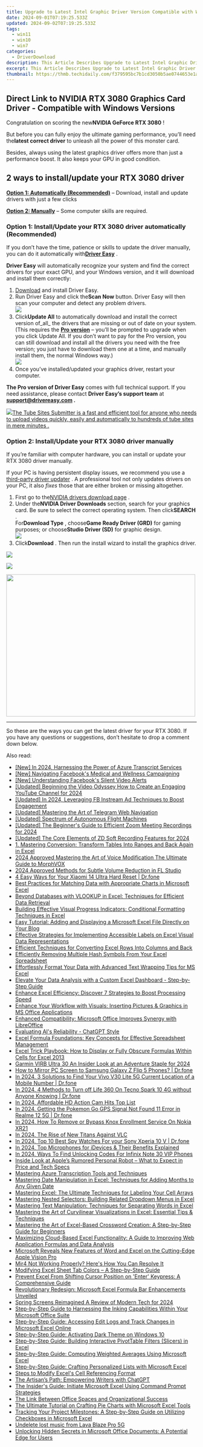 ```yaml
---
title: Upgrade to Latest Intel Graphic Driver Version Compatible with Windows 11 - Download Instructions
date: 2024-09-01T07:19:25.533Z
updated: 2024-09-02T07:19:25.533Z
tags:
  - win11
  - win10
  - win7
categories:
  - DriverDownload
description: This Article Describes Upgrade to Latest Intel Graphic Driver Version Compatible with Windows 11 - Download Instructions
excerpt: This Article Describes Upgrade to Latest Intel Graphic Driver Version Compatible with Windows 11 - Download Instructions
thumbnail: https://thmb.techidaily.com/f379595bc7b1cd3050b5ae0744653e1ab5e0a38460cd4cd6298021feb9a9cc65.jpg
---
```


## Direct Link to NVIDIA RTX 3080 Graphics Card Driver - Compatible with Windows Versions

Congratulation on scoring the new**NVIDIA GeForce RTX 3080** !

 But before you can fully enjoy the ultimate gaming performance, you’ll need the**latest correct driver** to unleash all the power of this monster card.

 Besides, always using the latest graphics driver offers more than just a performance boost. It also keeps your GPU in good condition.

## 2 ways to install/update your RTX 3080 driver

**[Option 1: Automatically (Recommended)](https://www.drivereasy.com/knowledge/geforce-rtx-3080-driver-latest-download-for-windows-10-8-7/#option1)**  – Download, install and update drivers with just a few clicks

**[Option 2: Manually](https://tools.techidaily.com/drivereasy/download/)**  – Some computer skills are required.

### Option 1: Install/Update your RTX 3080 driver automatically (Recommended)

 If you don’t have the time, patience or skills to update the driver manually, you can do it automatically with[**Driver Easy**](https://tools.techidaily.com/drivereasy/download/) .

**Driver Easy** will automatically recognize your system and find the correct drivers for your exact GPU, and your Windows version, and it will download and install them correctly:

1. [Download](https://tools.techidaily.com/drivereasy/download/) and install Driver Easy.
2. Run Driver Easy and click the**Scan Now** button. Driver Easy will then scan your computer and detect any problem drivers.  
![](https://images.drivereasy.com/wp-content/uploads/2020/08/Scan-now.jpg)
3. Click**Update All** to automatically download and install the correct version of_all_ the drivers that are missing or out of date on your system.  
 (This requires the **[Pro version](https://tools.techidaily.com/drivereasy/download/)**  – you’ll be prompted to upgrade when you click Update All. If you don’t want to pay for the Pro version, you can still download and install all the drivers you need with the free version; you just have to download them one at a time, and manually install them, the normal Windows way.)  
![](https://images.drivereasy.com/wp-content/uploads/2020/09/de-update-all-rtx-3080.jpg)
4. Once you’ve installed/updated your graphics driver, restart your computer.

**The Pro version of Driver Easy** comes with full technical support. If you need assistance, please contact **Driver Easy’s support team** at **[support@drivereasy.com](https://tools.techidaily.com/drivereasy/download/) .**

<!-- affiliate ads begin -->
<a href="https://secure.2checkout.com/order/checkout.php?PRODS=4531356&QTY=1&AFFILIATE=108875&CART=1"><img src="https://secure.avangate.com/images/merchant/8fdd149fcaa7058caccc9c4ad5b0d89a/products/tss-box.JPG" border="0">The Tube Sites Submitter is a fast and efficient tool for anyone who needs to upload videos quickly, easily and automatically to hundreds of tube sites in mere minutes . </a>
<!-- affiliate ads end -->
### Option 2: Install/Update your RTX 3080 driver manually

 If you’re familiar with computer hardware, you can install or update your RTX 3080 driver manually.

 If your PC is having persistent display issues, we recommend you use a [third-party driver updater](https://tools.techidaily.com/drivereasy/download/) . A professional tool not only updates drivers on your PC, it also _fixes_  those that are either broken or missing altogether.

1. First go to the[NVIDIA drivers download page](https://tools.techidaily.com/drivereasy/download/) .
2. Under the**NVIDIA Driver Downloads** section, search for your graphics card. Be sure to select the correct operating system. Then click**SEARCH** .  
 For**Download Type** , choose**Game Ready Driver (GRD)** for gaming purposes; or choose**Studio Driver (SD)** for graphic design.  
![](https://images.drivereasy.com/wp-content/uploads/2020/09/nvidia-3080-driver-official-dl.jpg)
3. Click**Download** . Then run the install wizard to install the graphics driver.  
<!-- affiliate ads begin -->
<a href="https://store.iobit.com/order/checkout.php?PRODS=1468905&QTY=1&AFFILIATE=108875&CART=1"><img src="https://secure.avangate.com/images/merchant/184260348236f9554fe9375772ff966e/ascscan_728x90.png" border="0"></a>
<!-- affiliate ads end -->
![](https://images.drivereasy.com/wp-content/uploads/2020/09/3080-driver-dl.jpg)

<!-- affiliate ads begin -->
<a href="https://electronicx.pxf.io/c/5597632/1872456/14483" target="_top" id="1872456"><img src="//a.impactradius-go.com/display-ad/14483-1872456" border="0" alt="" width="500" height="375"/></a><img height="0" width="0" src="https://imp.pxf.io/i/5597632/1872456/14483" style="position:absolute;visibility:hidden;" border="0" />
<!-- affiliate ads end -->
---

 So these are the ways you can get the latest driver for your RTX 3080\. If you have any questions or suggestions, don’t hesitate to drop a comment down below.

<ins class="adsbygoogle"
     style="display:block"
     data-ad-format="autorelaxed"
     data-ad-client="ca-pub-7571918770474297"
     data-ad-slot="1223367746"></ins>



<ins class="adsbygoogle"
     style="display:block"
     data-ad-client="ca-pub-7571918770474297"
     data-ad-slot="8358498916"
     data-ad-format="auto"
     data-full-width-responsive="true"></ins>

<span class="atpl-alsoreadstyle">Also read:</span>
<div><ul>
<li><a href="https://article-helps.techidaily.com/new-in-2024-harnessing-the-power-of-azure-transcript-services/"><u>[New] In 2024, Harnessing the Power of Azure Transcript Services</u></a></li>
<li><a href="https://extra-support.techidaily.com/new-navigating-facebooks-medical-and-wellness-campaigning/"><u>[New] Navigating Facebook's Medical and Wellness Campaigning</u></a></li>
<li><a href="https://facebook-video-files.techidaily.com/new-understanding-facebooks-silent-video-alerts/"><u>[New] Understanding Facebook's Silent Video Alerts</u></a></li>
<li><a href="https://facebook-video-share.techidaily.com/updated-beginning-the-video-odyssey-how-to-create-an-engaging-youtube-channel-for-2024/"><u>[Updated] Beginning the Video Odyssey  How to Create an Engaging YouTube Channel for 2024</u></a></li>
<li><a href="https://facebook-clips.techidaily.com/updated-in-2024-leveraging-fb-instream-ad-techniques-to-boost-engagement/"><u>[Updated] In 2024, Leveraging FB Instream Ad Techniques to Boost Engagement</u></a></li>
<li><a href="https://extra-skills.techidaily.com/updated-mastering-the-art-of-telegram-web-navigation/"><u>[Updated] Mastering the Art of Telegram Web Navigation</u></a></li>
<li><a href="https://extra-support.techidaily.com/updated-spectrum-of-autonomous-flight-machines/"><u>[Updated] Spectrum of Autonomous Flight Machines</u></a></li>
<li><a href="https://screen-activity-recording.techidaily.com/updated-the-beginners-guide-to-efficient-zoom-meeting-recordings-for-2024/"><u>[Updated] The Beginner's Guide to Efficient Zoom Meeting Recordings for 2024</u></a></li>
<li><a href="https://screen-recording.techidaily.com/updated-the-core-elements-of-zd-soft-recording-features-for-2024/"><u>[Updated] The Core Elements of ZD Soft Recording Features for 2024</u></a></li>
<li><a href="https://win-amazing.techidaily.com/1-mastering-conversion-transform-tables-into-ranges-and-back-again-in-excel/"><u>1. Mastering Conversion: Transform Tables Into Ranges and Back Again in Excel</u></a></li>
<li><a href="https://extra-support.techidaily.com/2024-approved-mastering-the-art-of-voice-modification-the-ultimate-guide-to-morphvox/"><u>2024 Approved  Mastering the Art of Voice Modification  The Ultimate Guide to MorphVOX</u></a></li>
<li><a href="https://extra-skills.techidaily.com/2024-approved-methods-for-subtle-volume-reduction-in-fl-studio/"><u>2024 Approved  Methods for Subtle Volume Reduction in FL Studio</u></a></li>
<li><a href="https://phone-solutions.techidaily.com/4-easy-ways-for-your-xiaomi-14-ultra-hard-reset-drfone-by-drfone-reset-android-reset-android/"><u>4 Easy Ways for Your Xiaomi 14 Ultra Hard Reset | Dr.fone</u></a></li>
<li><a href="https://win-amazing.techidaily.com/best-practices-for-matching-data-with-appropriate-charts-in-microsoft-excel/"><u>Best Practices for Matching Data with Appropriate Charts in Microsoft Excel</u></a></li>
<li><a href="https://win-amazing.techidaily.com/beyond-databases-with-vlookup-in-excel-techniques-for-efficient-data-retrieval/"><u>Beyond Databases with VLOOKUP in Excel: Techniques for Efficient Data Retrieval</u></a></li>
<li><a href="https://win-amazing.techidaily.com/building-effective-visual-progress-indicators-conditional-formatting-techniques-in-excel/"><u>Building Effective Visual Progress Indicators: Conditional Formatting Techniques in Excel</u></a></li>
<li><a href="https://win-amazing.techidaily.com/easy-tutorial-adding-and-displaying-a-microsoft-excel-file-directly-on-your-blog/"><u>Easy Tutorial: Adding and Displaying a Microsoft Excel File Directly on Your Blog</u></a></li>
<li><a href="https://win-amazing.techidaily.com/effective-strategies-for-implementing-accessible-labels-on-excel-visual-data-representations/"><u>Effective Strategies for Implementing Accessible Labels on Excel Visual Data Representations</u></a></li>
<li><a href="https://win-amazing.techidaily.com/efficient-techniques-for-converting-excel-rows-into-columns-and-back/"><u>Efficient Techniques for Converting Excel Rows Into Columns and Back</u></a></li>
<li><a href="https://win-amazing.techidaily.com/efficiently-removing-multiple-hash-symbols-from-your-excel-spreadsheet/"><u>Efficiently Removing Multiple Hash Symbols From Your Excel Spreadsheet</u></a></li>
<li><a href="https://win-amazing.techidaily.com/effortlessly-format-your-data-with-advanced-text-wrapping-tips-for-ms-excel/"><u>Effortlessly Format Your Data with Advanced Text Wrapping Tips for MS Excel</u></a></li>
<li><a href="https://win-amazing.techidaily.com/elevate-your-data-analysis-with-a-custom-excel-dashboard-step-by-step-guide/"><u>Elevate Your Data Analysis with a Custom Excel Dashboard - Step-by-Step Guide</u></a></li>
<li><a href="https://win-amazing.techidaily.com/enhance-excel-efficiency-discover-7-strategies-to-boost-processing-speed/"><u>Enhance Excel Efficiency: Discover 7 Strategies to Boost Processing Speed</u></a></li>
<li><a href="https://win-amazing.techidaily.com/enhance-your-workflow-with-visuals-inserting-pictures-and-graphics-in-ms-office-applications/"><u>Enhance Your Workflow with Visuals: Inserting Pictures & Graphics in MS Office Applications</u></a></li>
<li><a href="https://win-amazing.techidaily.com/enhanced-compatibility-microsoft-office-improves-synergy-with-libreoffice/"><u>Enhanced Compatibility: Microsoft Office Improves Synergy with LibreOffice</u></a></li>
<li><a href="https://tech-revival.techidaily.com/evaluating-ais-reliability-chatgpt-style/"><u>Evaluating AI's Reliability - ChatGPT Style</u></a></li>
<li><a href="https://win-amazing.techidaily.com/excel-formula-foundations-key-concepts-for-effective-spreadsheet-management/"><u>Excel Formula Foundations: Key Concepts for Effective Spreadsheet Management</u></a></li>
<li><a href="https://win-amazing.techidaily.com/excel-trick-playbook-how-to-display-or-fully-obscure-formulas-within-cells-for-excel-2013/"><u>Excel Trick Playbook: How to Display or Fully Obscure Formulas Within Cells for Excel 2013</u></a></li>
<li><a href="https://some-techniques.techidaily.com/garmin-virb-ultra-30-an-insider-look-at-an-adventure-staple-for-2024/"><u>Garmin VIRB Ultra 30  An Insider Look at an Adventure Staple for 2024</u></a></li>
<li><a href="https://screen-mirror.techidaily.com/how-to-mirror-pc-screen-to-samsung-galaxy-z-flip-5-phones-drfone-by-drfone-android/"><u>How to Mirror PC Screen to Samsung Galaxy Z Flip 5 Phones? | Dr.fone</u></a></li>
<li><a href="https://android-location-track.techidaily.com/in-2024-3-solutions-to-find-your-vivo-v30-lite-5g-current-location-of-a-mobile-number-drfone-by-drfone-virtual-android/"><u>In 2024, 3 Solutions to Find Your Vivo V30 Lite 5G Current Location of a Mobile Number | Dr.fone</u></a></li>
<li><a href="https://fake-location.techidaily.com/in-2024-4-methods-to-turn-off-life-360-on-tecno-spark-10-4g-without-anyone-knowing-drfone-by-drfone-virtual-android/"><u>In 2024, 4 Methods to Turn off Life 360 On Tecno Spark 10 4G without Anyone Knowing | Dr.fone</u></a></li>
<li><a href="https://fox-blue.techidaily.com/in-2024-affordable-hd-action-cam-hits-top-list/"><u>In 2024, Affordable HD Action Cam Hits Top List</u></a></li>
<li><a href="https://android-location.techidaily.com/in-2024-getting-the-pokemon-go-gps-signal-not-found-11-error-in-realme-12-5g-drfone-by-drfone-virtual/"><u>In 2024, Getting the Pokemon Go GPS Signal Not Found 11 Error in Realme 12 5G | Dr.fone</u></a></li>
<li><a href="https://easy-unlock-android.techidaily.com/in-2024-how-to-remove-or-bypass-knox-enrollment-service-on-nokia-xr21-by-drfone-android/"><u>In 2024, How To Remove or Bypass Knox Enrollment Service On Nokia XR21</u></a></li>
<li><a href="https://some-guidance.techidaily.com/in-2024-the-rise-of-new-titans-against-vlc/"><u>In 2024, The Rise of New Titans Against VLC</u></a></li>
<li><a href="https://android-location-track.techidaily.com/in-2024-top-10-best-spy-watches-for-your-sony-xperia-10-v-drfone-by-drfone-virtual-android/"><u>In 2024, Top 10 Best Spy Watches For your Sony Xperia 10 V | Dr.fone</u></a></li>
<li><a href="https://screen-recording.techidaily.com/in-2024-top-microphones-for-idevices-and-their-benefits-explained/"><u>In 2024, Top Microphones for iDevices & Their Benefits Explained</u></a></li>
<li><a href="https://sim-unlock.techidaily.com/in-2024-ways-to-find-unlocking-codes-for-infinix-note-30-vip-phones-by-drfone-android/"><u>In 2024, Ways To Find Unlocking Codes For Infinix Note 30 VIP Phones</u></a></li>
<li><a href="https://tech-renaissance.techidaily.com/inside-look-at-apples-rumored-personal-robot-what-to-expect-in-price-and-tech-specs/"><u>Inside Look at Apple’s Rumored Personal Robot – What to Expect in Price and Tech Specs</u></a></li>
<li><a href="https://fox-links.techidaily.com/mastering-azure-transcription-tools-and-techniques/"><u>Mastering Azure Transcription  Tools and Techniques</u></a></li>
<li><a href="https://win-amazing.techidaily.com/mastering-date-manipulation-in-excel-techniques-for-adding-months-to-any-given-date/"><u>Mastering Date Manipulation in Excel: Techniques for Adding Months to Any Given Date</u></a></li>
<li><a href="https://win-amazing.techidaily.com/mastering-excel-the-ultimate-techniques-for-labeling-your-cell-arrays/"><u>Mastering Excel: The Ultimate Techniques for Labeling Your Cell Arrays</u></a></li>
<li><a href="https://win-amazing.techidaily.com/mastering-nested-selectors-building-related-dropdown-menus-in-excel/"><u>Mastering Nested Selectors: Building Related Dropdown Menus in Excel</u></a></li>
<li><a href="https://win-amazing.techidaily.com/mastering-text-manipulation-techniques-for-separating-words-in-excel/"><u>Mastering Text Manipulation: Techniques for Separating Words in Excel</u></a></li>
<li><a href="https://win-amazing.techidaily.com/mastering-the-art-of-curvilinear-visualizations-in-excel-essential-tips-and-techniques/"><u>Mastering the Art of Curvilinear Visualizations in Excel: Essential Tips & Techniques</u></a></li>
<li><a href="https://win-amazing.techidaily.com/mastering-the-art-of-excel-based-crossword-creation-a-step-by-step-guide-for-beginners/"><u>Mastering the Art of Excel-Based Crossword Creation: A Step-by-Step Guide for Beginners</u></a></li>
<li><a href="https://win-amazing.techidaily.com/maximizing-cloud-based-excel-functionality-a-guide-to-improving-web-application-formulas-and-data-analysis/"><u>Maximizing Cloud-Based Excel Functionality: A Guide to Improving Web Application Formulas and Data Analysis</u></a></li>
<li><a href="https://win-amazing.techidaily.com/microsoft-reveals-new-features-of-word-and-excel-on-the-cutting-edge-apple-vision-pro/"><u>Microsoft Reveals New Features of Word and Excel on the Cutting-Edge Apple Vision Pro</u></a></li>
<li><a href="https://win-answers.techidaily.com/mir4-not-working-properly-heres-how-you-can-resolve-it/"><u>Mir4 Not Working Properly? Here's How You Can Resolve It</u></a></li>
<li><a href="https://win-amazing.techidaily.com/modifying-excel-sheet-tab-colors-a-step-by-step-guide/"><u>Modifying Excel Sheet Tab Colors – A Step-by-Step Guide</u></a></li>
<li><a href="https://win-amazing.techidaily.com/prevent-excel-from-shifting-cursor-position-on-enter-keypress-a-comprehensive-guide/"><u>Prevent Excel From Shifting Cursor Position on 'Enter' Keypress: A Comprehensive Guide</u></a></li>
<li><a href="https://win-amazing.techidaily.com/revolutionary-redesign-microsoft-excel-formula-bar-enhancements-unveiled/"><u>Revolutionary Redesign: Microsoft Excel Formula Bar Enhancements Unveiled</u></a></li>
<li><a href="https://on-screen-recording.techidaily.com/spring-screens-reimagined-a-review-of-modern-tech-for-2024/"><u>Spring Screens Reimagined  A Review of Modern Tech for 2024</u></a></li>
<li><a href="https://win-amazing.techidaily.com/step-by-step-guide-to-harnessing-the-inking-capabilities-within-your-microsoft-office-suite/"><u>Step-by-Step Guide to Harnessing the Inking Capabilities Within Your Microsoft Office Suite</u></a></li>
<li><a href="https://win-amazing.techidaily.com/step-by-step-guide-accessing-edit-logs-and-track-changes-in-microsoft-excel-online/"><u>Step-by-Step Guide: Accessing Edit Logs and Track Changes in Microsoft Excel Online</u></a></li>
<li><a href="https://win-amazing.techidaily.com/step-by-step-guide-activating-dark-theme-on-windows-10/"><u>Step-by-Step Guide: Activating Dark Theme on Windows 10</u></a></li>
<li><a href="https://win-amazing.techidaily.com/step-by-step-guide-building-interactive-pivottable-filters-slicers-in-excel/"><u>Step-by-Step Guide: Building Interactive PivotTable Filters (Slicers) in Excel</u></a></li>
<li><a href="https://win-amazing.techidaily.com/step-by-step-guide-computing-weighted-averages-using-microsoft-excel/"><u>Step-by-Step Guide: Computing Weighted Averages Using Microsoft Excel</u></a></li>
<li><a href="https://win-amazing.techidaily.com/step-by-step-guide-crafting-personalized-lists-with-microsoft-excel/"><u>Step-by-Step Guide: Crafting Personalized Lists with Microsoft Excel</u></a></li>
<li><a href="https://win-amazing.techidaily.com/steps-to-modify-excels-cell-referencing-format/"><u>Steps to Modify Excel's Cell Referencing Format</u></a></li>
<li><a href="https://tech-revival.techidaily.com/the-artisans-path-empowering-writers-with-chatgpt/"><u>The Artisan’s Path: Empowering Writers with ChatGPT</u></a></li>
<li><a href="https://win-amazing.techidaily.com/the-insiders-guide-initiate-microsoft-excel-using-command-prompt-strategies/"><u>The Insider's Guide: Initiate Microsoft Excel Using Command Prompt Strategies</u></a></li>
<li><a href="https://extra-hints.techidaily.com/the-link-between-office-spaces-and-organizational-success/"><u>The Link Between Office Spaces and Organizational Success</u></a></li>
<li><a href="https://win-amazing.techidaily.com/the-ultimate-tutorial-on-crafting-pie-charts-with-microsoft-excel-tools/"><u>The Ultimate Tutorial on Crafting Pie Charts with Microsoft Excel Tools</u></a></li>
<li><a href="https://win-amazing.techidaily.com/tracking-your-project-milestones-a-step-by-step-guide-on-utilizing-checkboxes-in-microsoft-excel/"><u>Tracking Your Project Milestones: A Step-by-Step Guide on Utilizing Checkboxes in Microsoft Excel</u></a></li>
<li><a href="https://techidaily.com/undelete-lost-music-from-lava-blaze-pro-5g-by-fonelab-android-recover-music/"><u>Undelete lost music from Lava Blaze Pro 5G</u></a></li>
<li><a href="https://win-amazing.techidaily.com/unlocking-hidden-secrets-in-microsoft-office-documents-a-potential-edge-for-users/"><u>Unlocking Hidden Secrets in Microsoft Office Documents: A Potential Edge for Users</u></a></li>
</ul></div>
